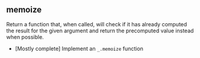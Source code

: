 ## memoize
Return a function that, when called, will check if it has
already computed the result for the given argument and return the precomputed  value instead when possible.

* [Mostly complete] Implement an `_.memoize` function
